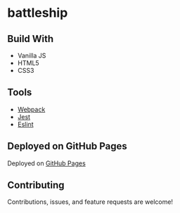 # battleship

## Build With

- Vanilla JS
- HTML5
- CSS3

## Tools

- [Webpack](https://webpack.js.org/)
- [Jest](https://jestjs.io/)
- [Eslint](https://eslint.org/)

## Deployed on GitHub Pages

Deployed on [GitHub Pages](https://pages.github.com/)  

## Contributing

Contributions, issues, and feature requests are welcome!
